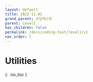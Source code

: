 ```yaml
---
layout: default
title: 2022-11-01
grand_parent: 코딩테스트
parent: Level1
has_children: false
permalink: /docs/coding-test/level1/v1
nav_order: 1
---
```


# Utilities
{: .no_toc }


